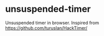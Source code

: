 # unsuspended-timer
Unsuspended timer in browser. Inspired from https://github.com/turuslan/HackTimer/
